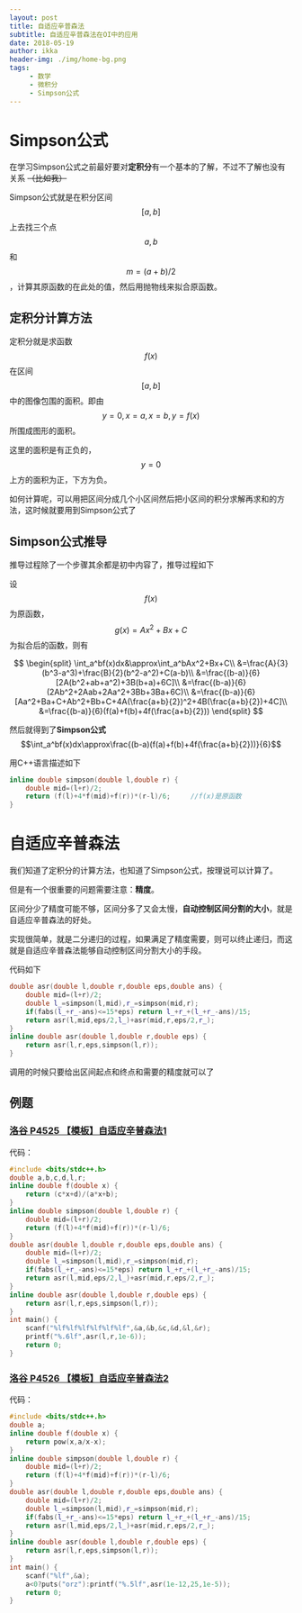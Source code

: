 ```yaml
---
layout: post
title: 自适应辛普森法
subtitle: 自适应辛普森法在OI中的应用
date: 2018-05-19
author: ikka
header-img: ./img/home-bg.png
tags: 
     - 数学
     - 微积分
     - Simpson公式
---
```

# Simpson公式

在学习Simpson公式之前最好要对**定积分**有一个基本的了解，不过不了解也没有关系 ~~（比如我）~~

Simpson公式就是在积分区间$$[a,b]$$上去找三个点$$a,b$$和$$m=(a+b)/2$$，计算其原函数的在此处的值，然后用抛物线来拟合原函数。

## 定积分计算方法

定积分就是求函数$$f(x)$$在区间$$[a,b]$$中的图像包围的面积。即由$$y=0,x=a,x=b,y=f(x)$$所围成图形的面积。

这里的面积是有正负的，$$y=0$$上方的面积为正，下方为负。

如何计算呢，可以用把区间分成几个小区间然后把小区间的积分求解再求和的方法，这时候就要用到Simpson公式了

## Simpson公式推导

推导过程除了一个步骤其余都是初中内容了，推导过程如下

设$$f(x)$$为原函数，$$g(x)=Ax^2+Bx+C$$为拟合后的函数，则有

$$
\begin{split}
\int_a^bf(x)dx&\approx\int_a^bAx^2+Bx+C\\
&=\frac{A}{3}(b^3-a^3)+\frac{B}{2}(b^2-a^2)+C(a-b)\\
&=\frac{(b-a)}{6}[2A(b^2+ab+a^2)+3B(b+a)+6C]\\
&=\frac{(b-a)}{6}(2Ab^2+2Aab+2Aa^2+3Bb+3Ba+6C)\\
&=\frac{(b-a)}{6}[Aa^2+Ba+C+Ab^2+Bb+C+4A(\frac{a+b}{2})^2+4B(\frac{a+b}{2})+4C]\\
&=\frac{(b-a)}{6}(f(a)+f(b)+4f(\frac{a+b}{2}))
\end{split}
$$

然后就得到了**Simpson公式**$$\int_a^bf(x)dx\approx\frac{(b-a)(f(a)+f(b)+4f(\frac{a+b}{2}))}{6}$$

用C++语言描述如下

``` cpp
inline double simpson(double l,double r) {
	double mid=(l+r)/2;
	return (f(l)+4*f(mid)+f(r))*(r-l)/6;     //f(x)是原函数
}
```

# 自适应辛普森法

我们知道了定积分的计算方法，也知道了Simpson公式，按理说可以计算了。

但是有一个很重要的问题需要注意：**精度**。

区间分少了精度可能不够，区间分多了又会太慢，**自动控制区间分割的大小**，就是自适应辛普森法的好处。

实现很简单，就是二分递归的过程，如果满足了精度需要，则可以终止递归，而这就是自适应辛普森法能够自动控制区间分割大小的手段。

代码如下

``` cpp
double asr(double l,double r,double eps,double ans) {
	double mid=(l+r)/2;
	double l_=simpson(l,mid),r_=simpson(mid,r);
	if(fabs(l_+r_-ans)<=15*eps) return l_+r_+(l_+r_-ans)/15;
	return asr(l,mid,eps/2,l_)+asr(mid,r,eps/2,r_);
}
inline double asr(double l,double r,double eps) {
	return asr(l,r,eps,simpson(l,r));
}
```

调用的时候只要给出区间起点和终点和需要的精度就可以了

## 例题

### [洛谷 P4525 【模板】自适应辛普森法1](https://www.luogu.org/problemnew/show/P4525)

代码：

``` cpp
#include <bits/stdc++.h>
double a,b,c,d,l,r;
inline double f(double x) {
	return (c*x+d)/(a*x+b);
}
inline double simpson(double l,double r) {
	double mid=(l+r)/2;
	return (f(l)+4*f(mid)+f(r))*(r-l)/6;
}
double asr(double l,double r,double eps,double ans) {
	double mid=(l+r)/2;
	double l_=simpson(l,mid),r_=simpson(mid,r);
	if(fabs(l_+r_-ans)<=15*eps) return l_+r_+(l_+r_-ans)/15;
	return asr(l,mid,eps/2,l_)+asr(mid,r,eps/2,r_);
}
inline double asr(double l,double r,double eps) {
	return asr(l,r,eps,simpson(l,r));
}
int main() {
	scanf("%lf%lf%lf%lf%lf%lf",&a,&b,&c,&d,&l,&r);
	printf("%.6lf",asr(l,r,1e-6));
	return 0;
}
```

### [洛谷 P4526 【模板】自适应辛普森法2](https://www.luogu.org/problemnew/show/P4526)

代码：

``` cpp
#include <bits/stdc++.h>
double a;
inline double f(double x) {
	return pow(x,a/x-x);
}
inline double simpson(double l,double r) {
	double mid=(l+r)/2;
	return (f(l)+4*f(mid)+f(r))*(r-l)/6;
}
double asr(double l,double r,double eps,double ans) {
	double mid=(l+r)/2;
	double l_=simpson(l,mid),r_=simpson(mid,r);
	if(fabs(l_+r_-ans)<=15*eps) return l_+r_+(l_+r_-ans)/15;
	return asr(l,mid,eps/2,l_)+asr(mid,r,eps/2,r_);
}
inline double asr(double l,double r,double eps) {
	return asr(l,r,eps,simpson(l,r));
}
int main() {
	scanf("%lf",&a);
	a<0?puts("orz"):printf("%.5lf",asr(1e-12,25,1e-5));
	return 0;
}
```
